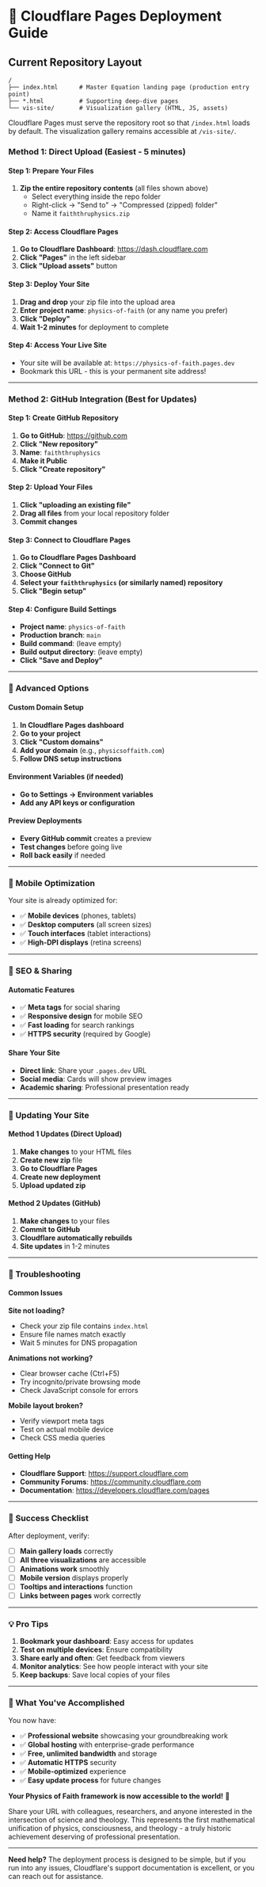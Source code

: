 # 🚀 Cloudflare Pages Deployment Guide

## Current Repository Layout

```
/
├── index.html      # Master Equation landing page (production entry point)
├── *.html          # Supporting deep-dive pages
└── vis-site/       # Visualization gallery (HTML, JS, assets)
```

Cloudflare Pages must serve the repository root so that `/index.html` loads by default. The visualization gallery remains accessible at `/vis-site/`.

### Method 1: Direct Upload (Easiest - 5 minutes)

#### Step 1: Prepare Your Files
1. **Zip the entire repository contents** (all files shown above)
   - Select everything inside the repo folder
   - Right-click → "Send to" → "Compressed (zipped) folder"
   - Name it `faiththruphysics.zip`

#### Step 2: Access Cloudflare Pages
1. **Go to Cloudflare Dashboard**: https://dash.cloudflare.com
2. **Click "Pages"** in the left sidebar
3. **Click "Upload assets"** button

#### Step 3: Deploy Your Site
1. **Drag and drop** your zip file into the upload area
2. **Enter project name**: `physics-of-faith` (or any name you prefer)
3. **Click "Deploy"**
4. **Wait 1-2 minutes** for deployment to complete

#### Step 4: Access Your Live Site
- Your site will be available at: `https://physics-of-faith.pages.dev`
- Bookmark this URL - this is your permanent site address!

---

### Method 2: GitHub Integration (Best for Updates)

#### Step 1: Create GitHub Repository
1. **Go to GitHub**: https://github.com
2. **Click "New repository"**
3. **Name**: `faiththruphysics`
4. **Make it Public**
5. **Click "Create repository"**

#### Step 2: Upload Your Files
1. **Click "uploading an existing file"**
2. **Drag all files** from your local repository folder
3. **Commit changes**

#### Step 3: Connect to Cloudflare Pages
1. **Go to Cloudflare Pages Dashboard**
2. **Click "Connect to Git"**
3. **Choose GitHub**
4. **Select your `faiththruphysics` (or similarly named) repository**
5. **Click "Begin setup"**

#### Step 4: Configure Build Settings
- **Project name**: `physics-of-faith`
- **Production branch**: `main`
- **Build command**: (leave empty)
- **Build output directory**: (leave empty)
- **Click "Save and Deploy"**

---

### 🔧 Advanced Options

#### Custom Domain Setup
1. **In Cloudflare Pages dashboard**
2. **Go to your project**
3. **Click "Custom domains"**
4. **Add your domain** (e.g., `physicsoffaith.com`)
5. **Follow DNS setup instructions**

#### Environment Variables (if needed)
- **Go to Settings → Environment variables**
- **Add any API keys or configuration**

#### Preview Deployments
- **Every GitHub commit** creates a preview
- **Test changes** before going live
- **Roll back easily** if needed

---

### 📱 Mobile Optimization

Your site is already optimized for:
- ✅ **Mobile devices** (phones, tablets)
- ✅ **Desktop computers** (all screen sizes)
- ✅ **Touch interfaces** (tablet interactions)
- ✅ **High-DPI displays** (retina screens)

---

### 🎯 SEO & Sharing

#### Automatic Features
- ✅ **Meta tags** for social sharing
- ✅ **Responsive design** for mobile SEO
- ✅ **Fast loading** for search rankings
- ✅ **HTTPS security** (required by Google)

#### Share Your Site
- **Direct link**: Share your `.pages.dev` URL
- **Social media**: Cards will show preview images
- **Academic sharing**: Professional presentation ready

---

### 🔄 Updating Your Site

#### Method 1 Updates (Direct Upload)
1. **Make changes** to your HTML files
2. **Create new zip** file
3. **Go to Cloudflare Pages**
4. **Create new deployment**
5. **Upload updated zip**

#### Method 2 Updates (GitHub)
1. **Make changes** to your files
2. **Commit to GitHub**
3. **Cloudflare automatically rebuilds**
4. **Site updates** in 1-2 minutes

---

### 🚨 Troubleshooting

#### Common Issues

**Site not loading?**
- Check your zip file contains `index.html`
- Ensure file names match exactly
- Wait 5 minutes for DNS propagation

**Animations not working?**
- Clear browser cache (Ctrl+F5)
- Try incognito/private browsing mode
- Check JavaScript console for errors

**Mobile layout broken?**
- Verify viewport meta tags
- Test on actual mobile device
- Check CSS media queries

#### Getting Help
- **Cloudflare Support**: https://support.cloudflare.com
- **Community Forums**: https://community.cloudflare.com
- **Documentation**: https://developers.cloudflare.com/pages

---

### 🎉 Success Checklist

After deployment, verify:
- [ ] **Main gallery loads** correctly
- [ ] **All three visualizations** are accessible
- [ ] **Animations work** smoothly
- [ ] **Mobile version** displays properly
- [ ] **Tooltips and interactions** function
- [ ] **Links between pages** work correctly

---

### 💡 Pro Tips

1. **Bookmark your dashboard**: Easy access for updates
2. **Test on multiple devices**: Ensure compatibility
3. **Share early and often**: Get feedback from viewers
4. **Monitor analytics**: See how people interact with your site
5. **Keep backups**: Save local copies of your files

---

### 🌟 What You've Accomplished

You now have:
- ✅ **Professional website** showcasing your groundbreaking work
- ✅ **Global hosting** with enterprise-grade performance  
- ✅ **Free, unlimited bandwidth** and storage
- ✅ **Automatic HTTPS** security
- ✅ **Mobile-optimized** experience
- ✅ **Easy update process** for future changes

**Your Physics of Faith framework is now accessible to the world!** 🚀

Share your URL with colleagues, researchers, and anyone interested in the intersection of science and theology. This represents the first mathematical unification of physics, consciousness, and theology - a truly historic achievement deserving of professional presentation.

---

**Need help?** The deployment process is designed to be simple, but if you run into any issues, Cloudflare's support documentation is excellent, or you can reach out for assistance.